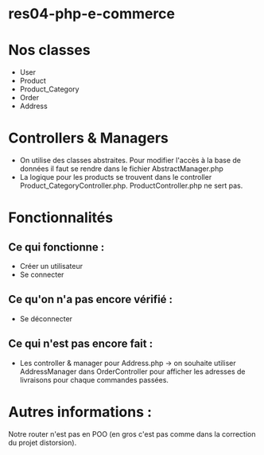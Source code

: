 # res04-php-e-commerce

# Nos classes
- User
- Product
- Product_Category
- Order
- Address

# Controllers & Managers
- On utilise des classes abstraites. Pour modifier l'accès à la base de données il faut se rendre dans le fichier AbstractManager.php
- La logique pour les products se trouvent dans le controller Product_CategoryController.php. ProductController.php ne sert pas.

# Fonctionnalités
## Ce qui fonctionne :
- Créer un utilisateur
- Se connecter

## Ce qu'on n'a pas encore vérifié :
- Se déconnecter

## Ce qui n'est pas encore fait :
- Les controller & manager pour Address.php -> on souhaite utiliser AddressManager dans OrderController pour afficher les adresses de livraisons pour chaque commandes passées.

# Autres informations :
Notre router n'est pas en POO (en gros c'est pas comme dans la correction du projet distorsion).